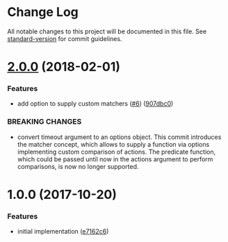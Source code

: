 # Change Log

All notable changes to this project will be documented in this file. See [standard-version](https://github.com/conventional-changelog/standard-version) for commit guidelines.

<a name="2.0.0"></a>
# [2.0.0](https://github.com/moxystudio/redux-mock-store-await-actions/compare/v1.0.0...v2.0.0) (2018-02-01)


### Features

* add option to supply custom matchers ([#6](https://github.com/moxystudio/redux-mock-store-await-actions/issues/6)) ([907dbc0](https://github.com/moxystudio/redux-mock-store-await-actions/commit/907dbc0))


### BREAKING CHANGES

* convert timeout argument to an options object. This
commit introduces the matcher concept, which allows to supply a function
via options implementing custom comparison of actions. The predicate
function, which could be passed until now in the actions argument to
perform comparisons, is now no longer supported.



<a name="1.0.0"></a>
# 1.0.0 (2017-10-20)


### Features

* initial implementation ([e7162c6](https://github.com/moxystudio/redux-mock-store-await-actions/commit/e7162c6))
